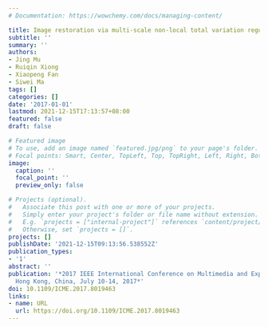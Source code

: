 ```yaml
---
# Documentation: https://wowchemy.com/docs/managing-content/

title: Image restoration via multi-scale non-local total variation regularization
subtitle: ''
summary: ''
authors:
- Jing Mu
- Ruiqin Xiong
- Xiaopeng Fan
- Siwei Ma
tags: []
categories: []
date: '2017-01-01'
lastmod: 2021-12-15T17:13:57+08:00
featured: false
draft: false

# Featured image
# To use, add an image named `featured.jpg/png` to your page's folder.
# Focal points: Smart, Center, TopLeft, Top, TopRight, Left, Right, BottomLeft, Bottom, BottomRight.
image:
  caption: ''
  focal_point: ''
  preview_only: false

# Projects (optional).
#   Associate this post with one or more of your projects.
#   Simply enter your project's folder or file name without extension.
#   E.g. `projects = ["internal-project"]` references `content/project/deep-learning/index.md`.
#   Otherwise, set `projects = []`.
projects: []
publishDate: '2021-12-15T09:13:56.538552Z'
publication_types:
- '1'
abstract: ''
publication: '*2017 IEEE International Conference on Multimedia and Expo, ICME 2017,
  Hong Kong, China, July 10-14, 2017*'
doi: 10.1109/ICME.2017.8019463
links:
- name: URL
  url: https://doi.org/10.1109/ICME.2017.8019463
---
```

